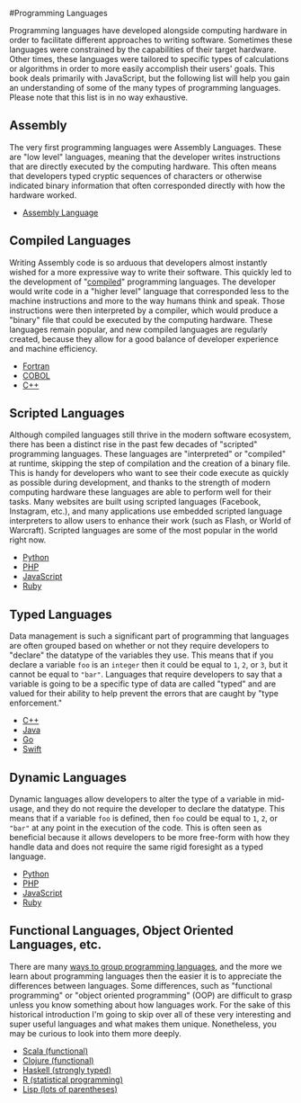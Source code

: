 #Programming Languages

Programming languages have developed alongside computing hardware in order to facilitate different approaches to writing software. Sometimes these languages were constrained by the capabilities of their target hardware. Other times, these languages were tailored to specific types of calculations or algorithms in order to more easily accomplish their users' goals. This book deals primarily with JavaScript, but the following list will help you gain an understanding of some of the many types of programming languages. Please note that this list is in no way exhaustive.


## Assembly

The very first programming languages were Assembly Languages. These are "low level" languages, meaning that the developer writes instructions that are directly executed by the computing hardware. This often means that developers typed cryptic sequences of characters or otherwise indicated binary information that often corresponded directly with how the hardware worked.

* [Assembly Language](https://en.wikipedia.org/wiki/Assembly_language)

## Compiled Languages

Writing Assembly code is so arduous that developers almost instantly wished for a more expressive way to write their software. This quickly led to the development of "[compiled](https://en.wikipedia.org/wiki/Compiler)" programming languages. The developer would write code in a "higher level" language that corresponded less to the machine instructions and more to the way humans think and speak. Those instructions were then interpreted by a compiler, which would produce a "binary" file that could be executed by the computing hardware. These languages remain popular, and new compiled languages are regularly created, because they allow for a good balance of developer experience and machine efficiency.

* [Fortran](https://en.wikipedia.org/wiki/Fortran)
* [COBOL](https://en.wikipedia.org/wiki/COBOL)
* [C++](https://en.wikipedia.org/wiki/C%2B%2B)

## Scripted Languages

Although compiled languages still thrive in the modern software ecosystem, there has been a distinct rise in the past few decades of "scripted" programming languages. These languages are "interpreted" or "compiled" at runtime, skipping the step of compilation and the creation of a binary file. This is handy for developers who want to see their code execute as quickly as possible during development, and thanks to the strength of modern computing hardware these languages are able to perform well for their tasks. Many websites are built using scripted languages (Facebook, Instagram, etc.), and many applications use embedded scripted language interpreters to allow users to enhance their work (such as Flash, or World of Warcraft). Scripted languages are some of the most popular in the world right now.

* [Python](https://en.wikipedia.org/wiki/Python_%28programming_language%29)
* [PHP](https://en.wikipedia.org/wiki/PHP)
* [JavaScript](https://en.wikipedia.org/wiki/JavaScript)
* [Ruby](https://en.wikipedia.org/wiki/Ruby_%28programming_language%29)

## Typed Languages

Data management is such a significant part of programming that languages are often grouped based on whether or not they require developers to "declare" the datatype of the variables they use. This means that if you declare a variable `foo` is an `integer` then it could be equal to `1`, `2`, or `3`, but it cannot be equal to `"bar"`. Languages that require developers to say that a variable is going to be a specific type of data are called "typed" and are valued for their ability to help prevent the errors that are caught by "type enforcement."

* [C++](https://en.wikipedia.org/wiki/C%2B%2B)
* [Java](https://en.wikipedia.org/wiki/Java_%28programming_language%29)
* [Go](https://en.wikipedia.org/wiki/Go_%28programming_language%29)
* [Swift](https://en.wikipedia.org/wiki/Swift_%28programming_language%29)

## Dynamic Languages

Dynamic languages allow developers to alter the type of a variable in mid-usage, and they do not require the developer to declare the datatype. This means that if a variable `foo` is defined, then `foo` could be equal to `1`, `2`, or `"bar"` at any point in the execution of the code. This is often seen as beneficial because it allows developers to be more free-form with how they handle data and does not require the same rigid foresight as a typed language.

* [Python](https://en.wikipedia.org/wiki/Python_%28programming_language%29)
* [PHP](https://en.wikipedia.org/wiki/PHP)
* [JavaScript](https://en.wikipedia.org/wiki/JavaScript)
* [Ruby](https://en.wikipedia.org/wiki/Ruby_%28programming_language%29)

## Functional Languages, Object Oriented Languages, etc.

There are many [ways to group programming languages](https://en.wikipedia.org/wiki/History_of_programming_languages), and the more we learn about programming languages then the easier it is to appreciate the differences between languages. Some differences, such as "functional programming" or "object oriented programming" (OOP) are difficult to grasp unless you know something about how languages work. For the sake of this historical introduction I'm going to skip over all of these very interesting and super useful languages and what makes them unique. Nonetheless, you may be curious to look into them more deeply.

* [Scala (functional)](https://en.wikipedia.org/wiki/Scala_%28programming_language%29)
* [Clojure (functional)](https://en.wikipedia.org/wiki/Clojure)
* [Haskell (strongly typed)](https://en.wikipedia.org/wiki/Haskell_%28programming_language%29)
* [R (statistical programming)](https://en.wikipedia.org/wiki/R_%28programming_language%29)
* [Lisp (lots of parentheses)](https://en.wikipedia.org/wiki/Lisp_%28programming_language%29)

